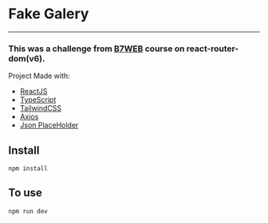 
# Fake Galery
---

### This was a challenge from [B7WEB](https://b7web.com.br) course on react-router-dom(v6).

Project Made with: 
 - [ReactJS](https://reactjs.org/)
 - [TypeScript](https://www.typescriptlang.org/)
 - [TailwindCSS](https://tailwindcss.com/)
 - [Axios](https://axios-http.com/docs/intro)
 - [Json PlaceHolder](https://jsonplaceholder.typicode.com/) 

## Install
`npm install`

## To use
`npm run dev`
